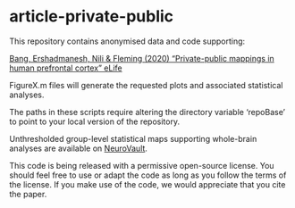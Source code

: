 # article-private-public

This repository contains anonymised data and code supporting:

<a href="https://elifesciences.org/articles/56477">Bang, Ershadmanesh, Nili & Fleming (2020) “Private-public mappings in human  prefrontal cortex” eLife</a>

FigureX.m files will generate the requested plots and associated statistical analyses.

The paths in these scripts require altering the directory variable ‘repoBase’ to point to your local version of the repository.

Unthresholded group-level statistical maps supporting whole-brain analyses are available on <a href="https://neurovault.org/collections/6782/">NeuroVault</a>.

This code is being released with a permissive open-source license. You should feel free to use or adapt the code as long as you follow the terms of the license. If you make use of the code, we would appreciate that you cite the paper.
